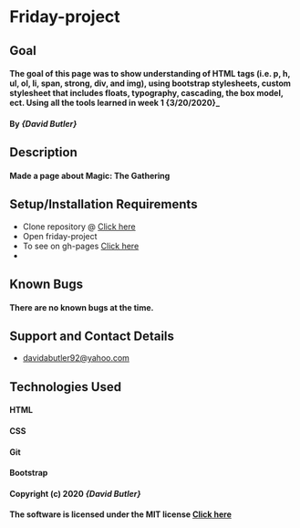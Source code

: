 # Friday-project

## Goal

#### The goal of this page was to show understanding of HTML tags (i.e. p, h, ul, ol, li, span, strong, div, and img), using bootstrap stylesheets, custom stylesheet that includes floats, typography, cascading, the box model, ect. Using all the tools learned in week 1 {3/20/2020}_

#### By _**{David Butler}**_

## Description
#### Made a page about Magic: The Gathering

## Setup/Installation Requirements
* Clone repository @ [Click here](https://github.com/davidabutler92/friday-project)
* Open friday-project
* To see on gh-pages [Click here](https://davidabutler92.github.io/friday-project/)  
* 

## Known Bugs 
#### There are no known bugs at the time.

## Support and Contact Details
* davidabutler92@yahoo.com

## Technologies Used 
#### HTML
#### CSS
#### Git 
#### Bootstrap

#### Copyright (c) 2020 **_{David Butler}_**
#### The software is licensed under the MIT license [Click here](LICENSE.md)
